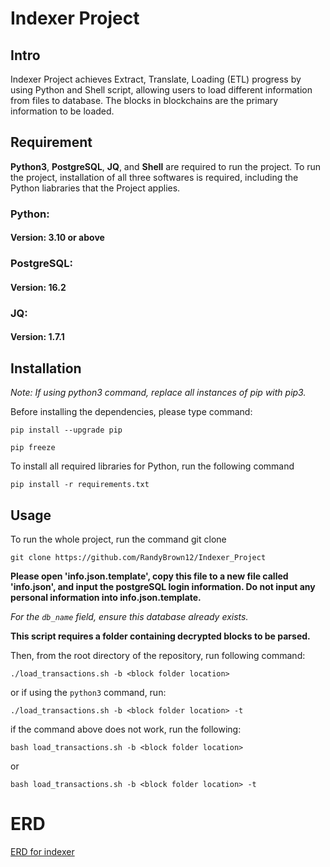 # Indexer Project

## Intro
Indexer Project achieves Extract, Translate, Loading (ETL) progress by using Python and Shell script, allowing users to load different information from files to database. The blocks in blockchains are the primary information to be loaded. 

## Requirement
**Python3**, **PostgreSQL**, **JQ**, and **Shell** are required to run the project. To run the project, installation of all three softwares is required, including the Python liabraries that the Project applies. 
### Python:
#### Version: 3.10 or above 
### PostgreSQL:
#### Version: 16.2
### JQ:
#### Version: 1.7.1

## Installation
*Note: If using python3 command, replace all instances of pip with pip3.*

Before installing the dependencies, please type command:
```
pip install --upgrade pip
```

```
pip freeze
```

To install all required libraries for Python, run the following command
```
pip install -r requirements.txt
```

## Usage
To run the whole project, run the command git clone
```
git clone https://github.com/RandyBrown12/Indexer_Project
```
**Please open 'info.json.template', copy this file to a new file called 'info.json', and input the postgreSQL login information. Do not input any personal information into info.json.template.**

*For the `db_name` field, ensure this database already exists.*

**This script requires a folder containing decrypted blocks to be parsed.**

Then, from the root directory of the repository, run following command:
```
./load_transactions.sh -b <block folder location>
```
or if using the `python3` command, run:
```
./load_transactions.sh -b <block folder location> -t
```
if the command above does not work, run the following:
```
bash load_transactions.sh -b <block folder location>
```
or 
```
bash load_transactions.sh -b <block folder location> -t
```
# ERD
[ERD for indexer](ERD.pdf)


